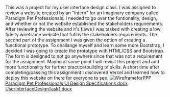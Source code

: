 This was a project for my user interface design class. I was assigned to review a website created by an "intern" for an imaginary company called Paradigm Pet Professionals. I needed to go over the funtionality, design, and whether or not the website established the stakeholders requirements. After reviewing the website and it's flaws I was tasked with creating a low fidelty wireframe website that fufills the stakeholders requirements.  The second part of the assignment I was given the option of creating a functional prototype.  To challange myself and learn some more Bootstrap, I decided I was going to create the prototype with HTML/CSS and Bootstrap. The form is designed to not go anywhere since that was not a requirement for the assignment.  Maybe at some point I will revisit this project and add more functionality for further practice/building of skills. A short time after completing/passing this assignment I discovered Vercel and learned how to deploy this website on there for everyone to see.
![WireframeforPPP](https://user-images.githubusercontent.com/50165092/137602832-15d8036c-30fa-43f8-980c-4fe1f5be4652.png)
[Paradigm Pet Professionals UI Design Specifications.docx](https://github.com/FelixBerinde/Paradigm_Pet_Professionals_Prototype/files/7358298/Paradigm.Pet.Professionals.UI.Design.Specifications.docx)
[UserInterfaceDesignTask1.docx](https://github.com/FelixBerinde/Paradigm_Pet_Professionals_Prototype/files/7358300/UserInterfaceDesignTask1.docx)
